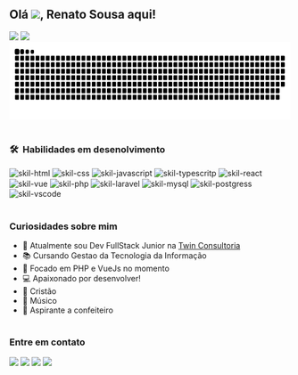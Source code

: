 <h2 align="left">Olá <img src="https://raw.githubusercontent.com/kaueMarques/kaueMarques/master/hi.gif" height="30px">, Renato Sousa aqui!</h1>

<div align="left" display="flex">
    <img height="140em" src="https://github-readme-stats.vercel.app/api?username=sousaexm&show_icons=true&theme=github_dark&include_all_commits=true&count_private=true"/>
    <img height="140em" src="https://github-readme-stats.vercel.app/api/top-langs/?username=sousaexm&layout=compact&langs_count=7&theme=github_dark"/>
    <img height="140em" src="https://github.com/SousaExm/SousaExm/blob/output/github-contribution-grid-snake.svg"/>
</div>


#
### 🛠 &nbsp;Habilidades em desenolvimento
<div display="flex" align="left">
  <img align="center" alt="skil-html" height="40" width="40" src="https://cdn.jsdelivr.net/gh/devicons/devicon/icons/html5/html5-original.svg" />
  <img align="center" alt="skil-css" height="40" width="40" src="https://cdn.jsdelivr.net/gh/devicons/devicon/icons/css3/css3-original.svg" />
  <img align="center" alt="skil-javascript" height="40" width="40" src="https://cdn.jsdelivr.net/gh/devicons/devicon/icons/javascript/javascript-original.svg" />
  <img align="center" alt="skil-typescritp" height="40" width="40" src="https://cdn.jsdelivr.net/gh/devicons/devicon/icons/typescript/typescript-original.svg" />
  <img align="center" alt="skil-react" height="40" width="40" src="https://cdn.jsdelivr.net/gh/devicons/devicon/icons/react/react-original.svg" />
  <img align="center" alt="skil-vue" height="40" width="40" src="https://cdn.jsdelivr.net/gh/devicons/devicon/icons/vuejs/vuejs-original.svg" />
  <img align="center" alt="skil-php" height="40" width="40" src="https://cdn.jsdelivr.net/gh/devicons/devicon/icons/php/php-original.svg" />
  <img align="center" alt="skil-laravel"height="40" width="40" src="https://cdn.jsdelivr.net/gh/devicons/devicon/icons/laravel/laravel-plain.svg" />
  <img align="center" alt="skil-mysql" height="40" width="40" src="https://cdn.jsdelivr.net/gh/devicons/devicon/icons/mysql/mysql-plain.svg" />
  <img align="center" alt="skil-postgress" height="40" width="40" src="https://cdn.jsdelivr.net/gh/devicons/devicon/icons/postgresql/postgresql-original.svg" />
  <img align="center" alt="skil-vscode" height="40" width="40" src="https://cdn.jsdelivr.net/gh/devicons/devicon/icons/vscode/vscode-original.svg" />
</div>

#
### Curiosidades sobre mim
- 🔭 Atualmente sou Dev FullStack Junior na [Twin Consultoria](https://twin.com.br/pt/)
- 📚 Cursando Gestao da Tecnologia da Informação
- 🌱 Focado em PHP e VueJs no momento
- 💻 Apaixonado por desenvolver!
- 🙏 Cristão
- 🎸 Músico
- 🍰 Aspirante a confeiteiro

#
### Entre em contato
<a href="https://instagram.com/renato.carlos_sousa/" target="_blank"><img src="https://img.shields.io/badge/-Instagram-%23E4405F?style=for-the-badge&logo=instagram&logoColor=white" target="_blank"></a>
<a href="https://discord.gg/sousaexm" target="_blank"><img src="https://img.shields.io/badge/Discord-7289DA?style=for-the-badge&logo=discord&logoColor=white" target="_blank"></a> 
<a href = "mailto:renato.sousa.cursos@gmail.com"><img src="https://img.shields.io/badge/-Gmail-%23333?style=for-the-badge&logo=gmail&logoColor=white" target="_blank"></a>
  <a href="https://www.linkedin.com/in/renato-sousa2602" target="_blank"><img src="https://img.shields.io/badge/-LinkedIn-%230077B5?style=for-the-badge&logo=linkedin&logoColor=white" target="_blank"></a> 
 </div>



